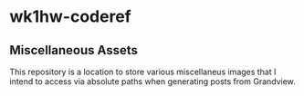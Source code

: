 # wk1hw-coderef 

## Miscellaneous Assets

This repository is a location to store various miscellaneus images that I intend to access via absolute paths when generating posts from Grandview.

